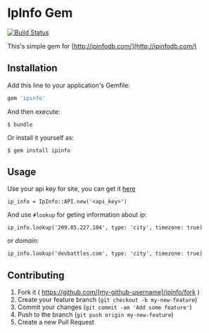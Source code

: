 # IpInfo Gem

[![Build Status](https://travis-ci.org/max-si-m/ipinfo.svg?branch=master)](https://travis-ci.org/max-si-m/ipinfo)

This's simple gem for [http://ipinfodb.com/](http://ipinfodb.com/)

## Installation

Add this line to your application's Gemfile:

```ruby
gem 'ipinfo'
```

And then execute:

    $ bundle

Or install it yourself as:

    $ gem install ipinfo

## Usage
Use your api key for site, you can get it [here](http://ipinfodb.com/account.php)
```
ip_info = IpInfo::API.new('<api_key>')   
```
And use `#lookup` for geting information about *ip*:
```
ip_info.lookup('209.85.227.104', type: 'city', timezone: true)
```
or *domain*:
```
ip_info.lookup('devbattles.com', type: 'city', timezone: true)
```


## Contributing

1. Fork it ( https://github.com/[my-github-username]/ipinfo/fork )
2. Create your feature branch (`git checkout -b my-new-feature`)
3. Commit your changes (`git commit -am 'Add some feature'`)
4. Push to the branch (`git push origin my-new-feature`)
5. Create a new Pull Request
